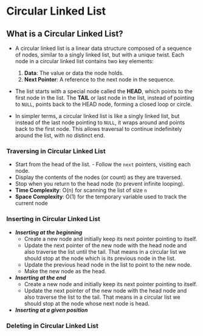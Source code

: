 # Circular Linked List
## What is a Circular Linked List?
- A circular linked list is a linear data structure composed of a sequence of nodes, similar to a singly linked list, but with a unique twist. Each node in a circular linked list contains two key elements:

  1. **Data**: The value or data the node holds.
  2. **Next Pointer**: A reference to the next node in the sequence.

- The list starts with a special node called the **HEAD**, which points to the first node in the list. The **TAIL** or last node in the list, instead of pointing to `NULL`, points back to the HEAD node, forming a closed loop or circle.
- In simpler terms, a circular linked list is like a singly linked list, but instead of the last node pointing to `NULL`, it wraps around and points back to the first node. This allows traversal to continue indefinitely around the list, with no distinct end.

### Traversing in Circular Linked List 
- Start from the head of the list. - Follow the `next` pointers, visiting each node. 
- Display the contents of the nodes (or count) as they are traversed. 
- Stop when you return to the head node (to prevent infinite looping). 
- **Time Complexity**: O(n) for scanning the list of size `n`
- **Space Complexity**: O(1) for the temporary variable used to track the current node
### Inserting in Circular Linked List
- ***Inserting at the beginning***
	- Create a new node and initially keep its next pointer pointing to itself.
	- Update the next pointer of the new node with the head node and also traverse the list until the tail. That means in a circular list we should stop at the node which is its previous node in the list.
	- Update the previous head node in the list to point to the new node.
	- Make the new node as the head.
- ***Inserting at the end***
	- Create a new node and initially keep its next pointer pointing to itself.
	- Update the next pointer of the new node with the head node and also traverse the list to the tail. That means in a circular list we should stop at the node whose next node is head.
- ***Inserting at a given position***

### Deleting in Circular Linked List
